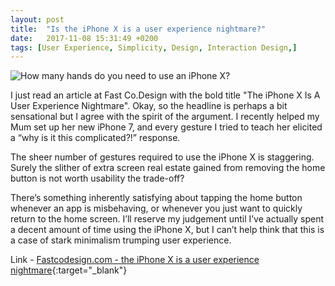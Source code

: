 ```yaml
---
layout: post
title:  "Is the iPhone X is a user experience nightmare?"
date:   2017-11-08 15:31:49 +0200
tags: [User Experience, Simplicity, Design, Interaction Design,]
---
```

![How many hands do you need to use an iPhone X?]({{site.baseurl}}/assets/img/iphonex-hands.jpg)

I just read an article at Fast Co.Design with the bold title "The iPhone X Is A User Experience Nightmare".  Okay, so the headline is perhaps a bit sensational but I agree with the spirit of the argument. I recently helped my Mum set up her new iPhone 7, and every gesture I tried to teach her elicited a “why is it this complicated?!” response.

The sheer number of gestures required to use the iPhone X is staggering. Surely the slither of extra screen real estate gained from removing the home button is not worth usability the trade-off?

There’s something inherently satisfying about tapping the home button whenever an app is misbehaving, or whenever you just want to quickly return to the home screen. I’ll reserve my judgement until I’ve actually spent a decent amount of time using the iPhone X, but I can’t help think that this is a case of stark minimalism trumping user experience.

Link - [Fastcodesign.com - the iPhone X is a user experience nightmare](https://www.fastcodesign.com/90150025/the-iphone-x-is-a-user-experience-nightmare){:target="_blank"}


